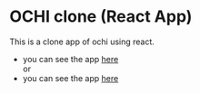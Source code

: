 # OCHI clone (React App)

This is a clone app of ochi using react.


- you can see the app [here](https://ochiclonemr2.netlify.app/) <br>
or
-  you can see the app [here](https://ochiclonemr2.vercel.app/)
